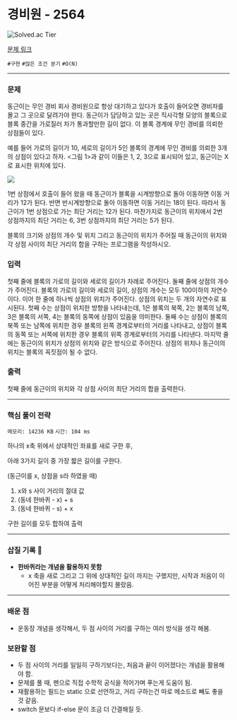 # 경비원 - 2564

![Solved.ac
Tier](https://img.shields.io/badge/solved.ac-Silver%20I-435F7A?style=for-the-badge&logo=solved.ac)

[문제 링크](https://www.acmicpc.net/problem/2564)


`#구현` `#많은 조건 분기` `#O(N)`

---

### 문제
동근이는 무인 경비 회사 경비원으로 항상 대기하고 있다가 호출이 들어오면 경비차를 몰고 그 곳으로 달려가야 한다. 동근이가 담당하고 있는 곳은 직사각형 모양의 블록으로 블록 중간을 가로질러 차가 통과할만한 길이 없다. 이 블록 경계에 무인 경비를 의뢰한 상점들이 있다.

예를 들어 가로의 길이가 10, 세로의 길이가 5인 블록의 경계에 무인 경비를 의뢰한 3개의 상점이 있다고 하자. <그림 1>과 같이 이들은 1, 2, 3으로 표시되어 있고, 동근이는 X로 표시한 위치에 있다.

![](https://upload.acmicpc.net/e89bf381-c913-4e99-b4b7-42bc4ba7c3ec/-/preview/)

1번 상점에서 호출이 들어 왔을 때 동근이가 블록을 시계방향으로 돌아 이동하면 이동 거리가 12가 된다. 반면 반시계방향으로 돌아 이동하면 이동 거리는 18이 된다. 따라서 동근이가 1번 상점으로 가는 최단 거리는 12가 된다. 마찬가지로 동근이의 위치에서 2번 상점까지의 최단 거리는 6, 3번 상점까지의 최단 거리는 5가 된다.

블록의 크기와 상점의 개수 및 위치 그리고 동근이의 위치가 주어질 때 동근이의 위치와 각 상점 사이의 최단 거리의 합을 구하는 프로그램을 작성하시오.

### 입력
첫째 줄에 블록의 가로의 길이와 세로의 길이가 차례로 주어진다. 둘째 줄에 상점의 개수가 주어진다. 블록의 가로의 길이와 세로의 길이, 상점의 개수는 모두 100이하의 자연수이다. 이어 한 줄에 하나씩 상점의 위치가 주어진다. 상점의 위치는 두 개의 자연수로 표시된다. 첫째 수는 상점이 위치한 방향을 나타내는데, 1은 블록의 북쪽, 2는 블록의 남쪽, 3은 블록의 서쪽, 4는 블록의 동쪽에 상점이 있음을 의미한다. 둘째 수는 상점이 블록의 북쪽 또는 남쪽에 위치한 경우 블록의 왼쪽 경계로부터의 거리를 나타내고, 상점이 블록의 동쪽 또는 서쪽에 위치한 경우 블록의 위쪽 경계로부터의 거리를 나타낸다. 마지막 줄에는 동근이의 위치가 상점의 위치와 같은 방식으로 주어진다. 상점의 위치나 동근이의 위치는 블록의 꼭짓점이 될 수 없다.

### 출력
첫째 줄에 동근이의 위치와 각 상점 사이의 최단 거리의 합을 출력한다.

<hr>

### 핵심 풀이 전략

`메모리: 14236 KB`
`시간: 104 ms`

하나의 x축 위에서 상대적인 좌표를 새로 구한 후,

아래 3가지 길이 중 가장 짧은 길이를 구한다.

(동근이를 x, 상점을 s라 하였을 때)
1. x와 s 사이 거리의 절대 값
2. (동네 한바퀴 - x) + s
3. (동네 한바퀴 - s) + x

구한 길이를 모두 합하여 출력

---

### 삽질 기록 🧠

- **한바퀴라는 개념을 활용하지 못함**
    - x 축을 새로 그리고 그 위에 상대적인 길이 까지는 구했지만, 시작과 처음이 이어진 부분을 어떻게 처리해야할지 몰랐음.

---

### 배운 점
- 운동장 개념을 생각해서, 두 점 사이의 거리를 구하는 여러 방식을 생각 해봄.

### 보완할 점
- 두 점 사이의 거리를 일일히 구하기보다는, 처음과 끝이 이어졌다는 개념을 활용해야 함.
- 문제를 풀 때, 펜으로 직접 수학적 공식을 적어가며 푸는게 도움이 됨.
- 재활용하는 필드는 static 으로 선언하고, 거리 구하는건 따로 메소드로 빼도 좋을 것 같음.
- switch 문보다 if-else 문이 조금 더 간결해질 듯.
